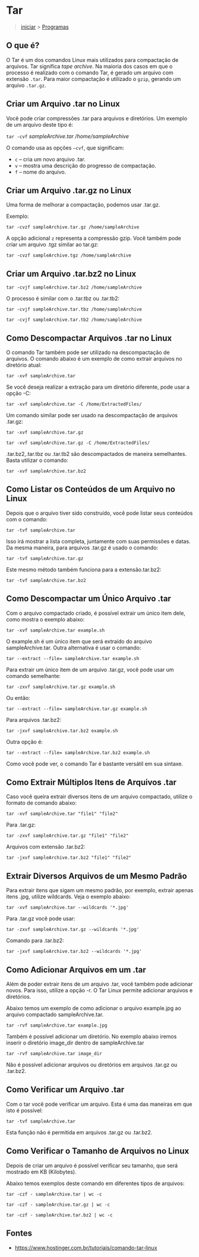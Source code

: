 Tar
================================================================

> [iniciar](index.md) > [Programas](index.md#Programas)

O que é?
----------------------------------------------------------------

O Tar é um dos comandos Linux mais utilizados para compactação de arquivos. Tar significa *tape archive*. Na maioria dos casos em que o processo é realizado com o comando Tar, é gerado um arquivo com extensão `.tar`. Para maior compactação é utilizado o `gzip`, gerando um arquivo `.tar.gz`.

Criar um Arquivo .tar no Linux
-----------------------------------------------------------------

Você pode criar compressões .tar para arquivos e diretórios. Um exemplo de um arquivo deste tipo é:

`tar -cvf` *sampleArchive.tar /home/sampleArchive*

O comando usa as opções `–cvf`, que significam:

* `c` – cria um novo arquivo .tar.
* `v` – mostra uma descrição do progresso de compactação.
* `f` – nome do arquivo.

Criar um Arquivo .tar.gz no Linux
-----------------------------------------------------------------

Uma forma de melhorar a compactação, podemos usar .tar.gz.

Exemplo:

`tar -cvzf sampleArchive.tar.gz /home/sampleArchive`

A opção adicional `z` representa a compressão gzip. Você também pode criar um arquivo .tgz similar ao tar.gz:

`tar -cvzf sampleArchive.tgz /home/sampleArchive`

Criar um Arquivo .tar.bz2 no Linux
-----------------------------------------------------------------

`tar -cvjf sampleArchive.tar.bz2 /home/sampleArchive`

O processo é similar com o .tar.tbz ou .tar.tb2:

`tar -cvjf sampleArchive.tar.tbz /home/sampleArchive`

`tar -cvjf sampleArchive.tar.tb2 /home/sampleArchive`

Como Descompactar Arquivos .tar no Linux
-----------------------------------------------------------------

O comando Tar também pode ser utilizado na descompactação de arquivos. O comando abaixo é um exemplo de como extrair arquivos no diretório atual:

`tar -xvf sampleArchive.tar`

Se você deseja realizar a extração para um diretório diferente, pode usar a opção -C:

`tar -xvf sampleArchive.tar -C /home/ExtractedFiles/`

Um comando similar pode ser usado na descompactação de arquivos .tar.gz:

`tar -xvf sampleArchive.tar.gz`

`tar -xvf sampleArchive.tar.gz -C /home/ExtractedFiles/`

.tar.bz2,.tar.tbz ou .tar.tb2 são descompactados de maneira semelhantes. Basta utilizar o comando:

`tar -xvf sampleArchive.tar.bz2`

Como Listar os Conteúdos de um Arquivo no Linux
-----------------------------------------------------------------

Depois que o arquivo tiver sido construído, você pode listar seus conteúdos com o comando:

`tar -tvf sampleArchive.tar`

Isso irá mostrar a lista completa, juntamente com suas permissões e datas. Da mesma maneira, para arquivos .tar.gz é usado o comando:

`tar -tvf sampleArchive.tar.gz`

Este mesmo método também funciona para a extensão.tar.bz2:

`tar -tvf sampleArchive.tar.bz2`

Como Descompactar um Único Arquivo .tar
-----------------------------------------------------------------

Com o arquivo compactado criado, é possível extrair um único item dele, como mostra o exemplo abaixo:

`tar -xvf sampleArchive.tar example.sh`

O example.sh é um único item que será extraído do arquivo sampleArchive.tar. Outra alternativa é usar o comando:

`tar --extract --file= sampleArchive.tar example.sh`

Para extrair um único item de um arquivo .tar.gz, você pode usar um comando semelhante:

`tar -zxvf sampleArchive.tar.gz example.sh`

Ou então:

`tar --extract --file= sampleArchive.tar.gz example.sh`

Para arquivos .tar.bz2:

`tar -jxvf sampleArchive.tar.bz2 example.sh`

Outra opção é:

`tar --extract --file= sampleArchive.tar.bz2 example.sh`

Como você pode ver, o comando Tar é bastante versátil em sua sintaxe.

Como Extrair Múltiplos Itens de Arquivos .tar
-----------------------------------------------------------------

Caso você queira extrair diversos itens de um arquivo compactado, utilize o formato de comando abaixo:

`tar -xvf sampleArchive.tar "file1" "file2"`

Para .tar.gz:

`tar -zxvf sampleArchive.tar.gz "file1" "file2"`

Arquivos com extensão .tar.bz2:

`tar -jxvf sampleArchive.tar.bz2 "file1" "file2"`

Extrair Diversos Arquivos de um Mesmo Padrão
-----------------------------------------------------------------

Para extrair itens que sigam um mesmo padrão, por exemplo, extrair apenas itens .jpg, utilize wildcards. Veja o exemplo abaixo:

`tar -xvf sampleArchive.tar --wildcards '*.jpg'`

Para .tar.gz você pode usar:

`tar -zxvf sampleArchive.tar.gz --wildcards '*.jpg'`

Comando para .tar.bz2:

`tar -jxvf sampleArchive.tar.bz2 --wildcards '*.jpg'`

Como Adicionar Arquivos em um .tar
-----------------------------------------------------------------

Além de poder extrair itens de um arquivo .tar, você também pode adicionar novos. Para isso, utilize a opção -r. O Tar Linux permite adicionar arquivos e diretórios.

Abaixo temos um exemplo de como adicionar o arquivo example.jpg ao arquivo compactado sampleArchive.tar.

`tar -rvf sampleArchive.tar example.jpg`

Também é possível adicionar um diretório. No exemplo abaixo iremos inserir o diretório image_dir dentro de sampleArchive.tar

`tar -rvf sampleArchive.tar image_dir`

Não é possível adicionar arquivos ou diretórios em arquivos .tar.gz ou .tar.bz2.

Como Verificar um Arquivo .tar
-----------------------------------------------------------------

Com o tar você pode verificar um arquivo. Esta é uma das maneiras em que isto é possível:

`tar -tvf sampleArchive.tar`

Esta função não é permitida em arquivos .tar.gz ou .tar.bz2.

Como Verificar o Tamanho de Arquivos no Linux
-----------------------------------------------------------------

Depois de criar um arquivo é possível verificar seu tamanho, que será mostrado em KB (Kilobytes).

Abaixo temos exemplos deste comando em diferentes tipos de arquivos:

`tar -czf - sampleArchive.tar | wc -c`

`tar -czf - sampleArchive.tar.gz | wc -c`

`tar -czf - sampleArchive.tar.bz2 | wc -c`

Fontes
-----------------------------------------------------------------------------

* <https://www.hostinger.com.br/tutoriais/comando-tar-linux>
